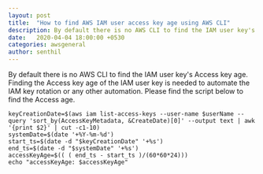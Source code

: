 ```yaml
---
layout: post
title:  "How to find AWS IAM user access key age using AWS CLI"
description: By default there is no AWS CLI to find the IAM user key's Access key age.
date:   2020-04-04 18:00:00 +0530
categories: awsgeneral
author: senthil
---
```


By default there is no AWS CLI to find the IAM user key's Access key age. Finding the Access key age of the IAM user key is needed to automate the IAM key rotation or any other automation. Please find the script below to find the Access age.

```
keyCreationDate=$(aws iam list-access-keys --user-name $userName --query 'sort_by(AccessKeyMetadata, &CreateDate)[0]' --output text | awk '{print $2}' | cut -c1-10)
systemDate=$(date '+%Y-%m-%d')
start_ts=$(date -d "$keyCreationDate" '+%s')
end_ts=$(date -d "$systemDate" '+%s')
accessKeyAge=$(( ( end_ts - start_ts )/(60*60*24))) 
echo "accessKeyAge: $accessKeyAge"
```
